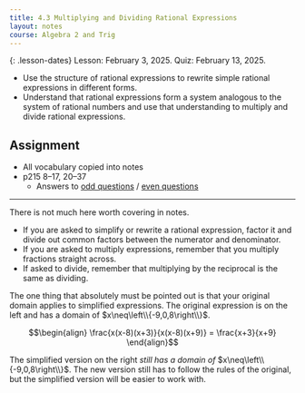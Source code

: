 ```yaml
---
title: 4.3 Multiplying and Dividing Rational Expressions
layout: notes
course: Algebra 2 and Trig
---
```


{: .lesson-dates}
Lesson: February 3, 2025. Quiz: February 13, 2025.

- Use the structure of rational expressions to rewrite simple rational expressions in different forms.
- Understand that rational expressions form a system analogous to the system of rational numbers and use that understanding to multiply and divide rational expressions.

## Assignment

- All vocabulary copied into notes
- p215 8–17, 20–37
  - Answers to [odd questions](../misc/alg2-odd-answers.pdf) / [even questions](../misc/alg2-even-answers.pdf)

---

There is not much here worth covering in notes.

- If you are asked to simplify or rewrite a rational expression, factor it and divide out common factors between the numerator and denominator.
- If you are asked to multiply expressions, remember that you multiply fractions straight across.
- If asked to divide, remember that multiplying by the reciprocal is the same as dividing.

The one thing that absolutely must be pointed out is that your original domain applies to simplified expressions. The original expression is on the left and has a domain of $x\neq\left\\{-9,0,8\right\\}$.

$$\begin{align}
\frac{x(x-8)(x+3)}{x(x-8)(x+9)} = \frac{x+3}{x+9}
\end{align}$$

The simplified version on the right *still has a domain of* $x\neq\left\\{-9,0,8\right\\}$. The new version still has to follow the rules of the original, but the simplified version will be easier to work with.
